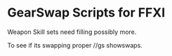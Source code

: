 GearSwap Scripts for FFXI
========

Weapon Skill sets need filling possibly more.

To see if its swapping proper //gs showswaps.




